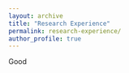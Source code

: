 ```yaml
---
layout: archive
title: "Research Experience"
permalink: research-experience/
author_profile: true
---
```


Good